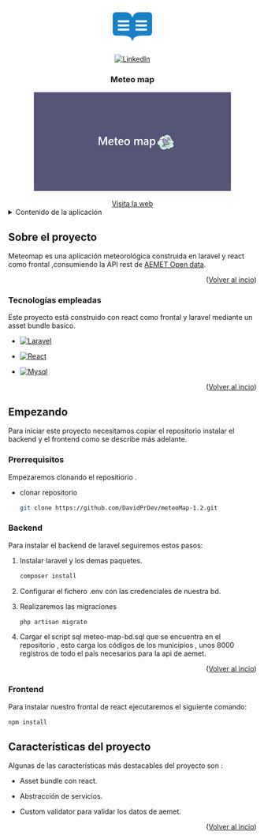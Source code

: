 <a name="readme-top"></a>

<br />
<div align="center">
  <a href="https://github.com/DavidPrDev/meteoMap-1.2">
    <img src="img/logo.png" alt="Logo" width="80" height="80">
  </a>

  [![LinkedIn](https://img.shields.io/badge/LinkedIn-0077B5?logo=linkedin&logoColor=white)](https://www.linkedin.com/in/david-pérez-romero-b8a57a292/)

  <h3 align="center">Meteo map</h3>
  <p align="center">
      <img src="img/meteoImg.png" alt="Texto alternativo de la imagen" width="400" height="200" >   
  </p>
      <a href="https://meteomap.david-pr.com/">Visita la web </a>
</div>

<details>
  <summary>Contenido de la aplicación</summary>
  <ol>
    <li>
      <a href="#Sobre-el-proyecto">Sobre el proyecto</a>
      <ul>
        <li><a href="#Tecnologías-empleadas">Tecnologías</a></li>
      </ul>
    </li>
    <li>
      <a href="#Empezando">Empezando</a>
      <ul>
        <li><a href="#Prerrequisitos">Prerrequisitos</a></li>
        <li><a href="#Backend"> Instalacion Backend </a>
        <li><a href="#Frontend"> Instalacion Frontend </a>
        <li><a href="#Características-del-proyecto">Caracteristicas</a></li>
      </ul>
    </li>
   
  </ol>
</details>



<!-- ABOUT THE PROJECT -->
## Sobre el proyecto 


Meteomap es una aplicación meteorológica construida en laravel y react como frontal ,consumiendo la API rest de <a href="[#Caracteristicas Api](https://opendata.aemet.es/centrodedescargas/inicio)">AEMET Open data</a>.


<p align="right">(<a href="#readme-top">Volver al incio</a>)</p>



### Tecnologías empleadas

Este proyecto está construido con react como frontal y laravel mediante un asset bundle basico.


* [![Laravel](https://img.shields.io/badge/-Laravel-FF2D20?style=flat&logo=laravel&logoColor=white)](https://laravel.com/)

* [![React](https://img.shields.io/badge/react-blue?logo=react)](https://es.reactjs.org/)


* [![Mysql](https://shields.io/badge/MySQL-lightgrey?logo=mysql&style=plastic&logoColor=white&labelColor=blue)](https://www.mysql.com/)

<p align="right">(<a href="#readme-top">Volver al incio</a>)</p>



<!-- GETTING STARTED -->
## Empezando

Para iniciar este proyecto necesitamos copiar el repositorio  instalar el backend y el frontend como se describe más adelante.

### Prerrequisitos

Empezaremos clonando el repositiorio .
* clonar repositorio 
  ```sh
  git clone https://github.com/DavidPrDev/meteoMap-1.2.git
  ```

### Backend

Para instalar el backend de laravel seguiremos estos pasos:

1. Instalar laravel y los demas paquetes.
   ```sh
   composer install
   ```

2. Configurar el fichero .env con las credenciales de nuestra bd.

3. Realizaremos las migraciones
   ```sh
   php artisan migrate
   ```

4. Cargar el script sql meteo-map-bd.sql que se encuentra en el repositorio , esto carga los códigos de los municipios , unos 8000 registros de todo el país necesarios para la api de aemet.

      <p align="right">(<a href="#readme-top">Volver al incio</a>)</p>

### Frontend

Para instalar nuestro frontal de react ejecutaremos el siguiente comando:

   ```sh
   npm install
   ```

## Características del proyecto

Algunas de las características más destacables del proyecto son :
 
 * Asset bundle con react.

 * Abstracción de servicios.

 * Custom validator para validar los datos de aemet.


<p align="right">(<a href="#readme-top">Volver al incio</a>)</p>